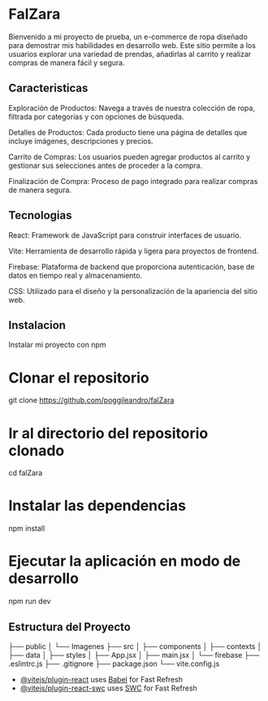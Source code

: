 
# FalZara

Bienvenido a mi proyecto de prueba, un e-commerce de ropa diseñado para demostrar mis habilidades en desarrollo web. Este sitio permite a los usuarios explorar una variedad de prendas, añadirlas al carrito y realizar compras de manera fácil y segura.


## Caracteristicas

Exploración de Productos: Navega a través de nuestra colección de ropa, filtrada por categorías y con opciones de búsqueda.

Detalles de Productos: Cada producto tiene una página de detalles que incluye imágenes, descripciones y precios.

Carrito de Compras: Los usuarios pueden agregar productos al carrito y gestionar sus selecciones antes de proceder a la compra.

Finalización de Compra: Proceso de pago integrado para realizar compras de manera segura.

## Tecnologias

React: Framework de JavaScript para construir interfaces de usuario.

Vite: Herramienta de desarrollo rápida y ligera para proyectos de frontend.

Firebase: Plataforma de backend que proporciona autenticación, base de datos en tiempo real y almacenamiento.

CSS: Utilizado para el diseño y la personalización de la apariencia del sitio web.


## Instalacion

Instalar mi proyecto con npm

# Clonar el repositorio
git clone https://github.com/poggileandro/falZara

# Ir al directorio del repositorio clonado
cd falZara

# Instalar las dependencias
npm install

# Ejecutar la aplicación en modo de desarrollo
npm run dev

## Estructura del Proyecto

├── public
│   └── Imagenes
├── src
│   ├── components
│   ├── contexts
│   ├── data
│   ├── styles
│   ├── App.jsx
│   ├── main.jsx
│   └── firebase
├── .eslintrc.js
├── .gitignore
├── package.json
└── vite.config.js

- [@vitejs/plugin-react](https://github.com/vitejs/vite-plugin-react/blob/main/packages/plugin-react/README.md) uses [Babel](https://babeljs.io/) for Fast Refresh
- [@vitejs/plugin-react-swc](https://github.com/vitejs/vite-plugin-react-swc) uses [SWC](https://swc.rs/) for Fast Refresh
